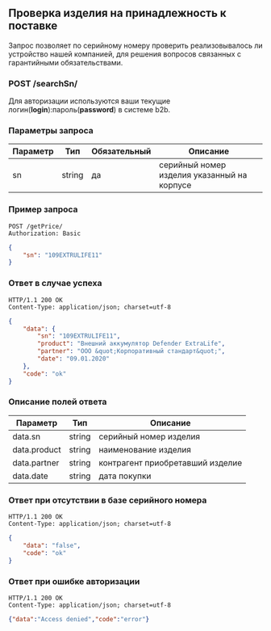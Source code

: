 ## Проверка изделия на принадлежность к поставке

Запрос позволяет по серийному номеру проверить реализовывалось ли устройство нашей компанией, для решения вопросов связанных с гарантийными обязательствами.

### POST /searchSn/

Для авторизации используются ваши текущие логин(**login**):пароль(**password**) в системе b2b.

### Параметры запроса

|Параметр|Тип|Обязательный|Описание|
|---|---|---|---|
| sn | string | да | серийный номер изделия указанный на корпусе |

### Пример запроса

```http
POST /getPrice/
Authorization: Basic
```
```json
{
    "sn": "109EXTRULIFE11"
}
```

### Ответ в случае успеха

```http
HTTP/1.1 200 OK
Content-Type: application/json; charset=utf-8
```
```json
{
    "data": {
        "sn": "109EXTRULIFE11",
        "product": "Внешний аккумулятор Defender ExtraLife",
        "partner": "ООО &quot;Корпоративный стандарт&quot;",
        "date": "09.01.2020"
    },
    "code": "ok"
}
```

### Описание полей ответа

|Параметр|Тип|Описание|
|---|---|---|
| data.sn | string | серийный номер изделия |
| data.product | string | наименование изделия |
| data.partner | string | контрагент приобретавший изделие |
| data.date | string | дата покупки |

### Ответ при отсутствии в базе серийного номера

```http
HTTP/1.1 200 OK
Content-Type: application/json; charset=utf-8
```
```json
{
    "data": "false",
    "code": "ok"
}
```

### Ответ при ошибке авторизации

```http
HTTP/1.1 200 OK
Content-Type: application/json; charset=utf-8
```
```json
{"data":"Access denied","code":"error"}
```
